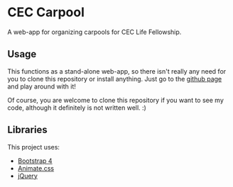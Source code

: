 # CEC Carpool

A web-app for organizing carpools for CEC Life Fellowship.

## Usage

This functions as a stand-alone web-app, so there isn't really any need for you to clone this repository or install anything. Just go to the [github page](https://nathaniel-qin.github.io/CEC-Carpool/index.html) and play around with it!

Of course, you are welcome to clone this repository if you want to see my code, although it definitely is not written well. :)

## Libraries

This project uses:
* [Bootstrap 4](https://getbootstrap.com/)
* [Animate.css](https://daneden.github.io/animate.css/)
* [jQuery](https://jquery.com/)
